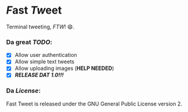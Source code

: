 # *F*ast *Tw*eet

Terminal tweeting, *FTW*! :smile:.

### Da great *TODO*:

- [x] Allow user authentication
- [x] Allow simple text tweets
- [x] Allow uploading images (**HELP NEEDED**)
- [x] ***RELEASE DAT 1.0!!!***

### Da *License*:

Fast Tweet is released under the GNU General Public License version 2.
